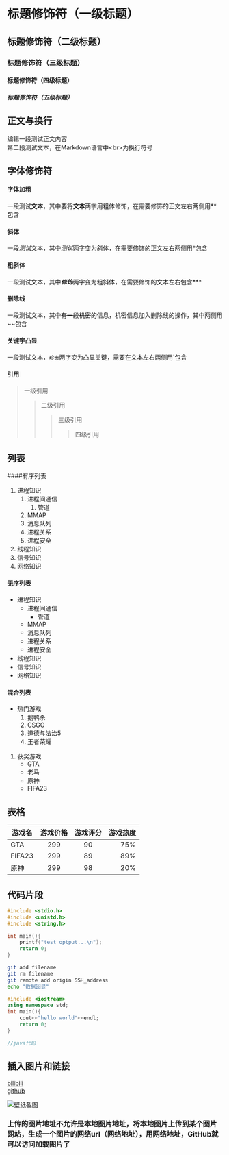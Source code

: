 # 标题修饰符（一级标题）
## 标题修饰符（二级标题）
### 标题修饰符（三级标题）
#### 标题修饰符（四级标题）
##### 标题修饰符（五级标题）
## 正文与换行
编辑一段测试正文内容<br>
第二段测试文本，在Markdown语言中\<br\>为换行符号
## 字体修饰符
#### 字体加粗
一段测试**文本**，其中要将**文本**两字用粗体修饰，在需要修饰的正文左右两侧用\*\*包含<br>
#### 斜体
一段*测试*文本，其中*测试*两字变为斜体，在需要修饰的正文左右两侧用\*包含<br>
#### 粗斜体
一段测试文本，其中***修饰***两字变为粗斜体，在需要修饰的文本左右包含\*\*\*<br>
#### 删除线
一段测试文本，其中~~有一段机密~~的信息，机密信息加入删除线的操作，其中两侧用~~包含<br>
#### 关键字凸显
一段测试文本，`珍贵`两字变为凸显关键，需要在文本左右两侧用\`包含<br>
#### 引用
>一级引用
>>二级引用
>>>三级引用
>>>>四级引用
## 列表
####有序列表
1. 进程知识
   1. 进程间通信
      	1. 管道
	2. MMAP
	3. 消息队列
   2. 进程关系
   3. 进程安全
2. 线程知识
3. 信号知识
4. 网络知识
#### 无序列表
* 进程知识
   * 进程间通信
      	* 管道
	* MMAP
	* 消息队列
   * 进程关系
   * 进程安全
* 线程知识
* 信号知识
* 网络知识
#### 混合列表
* 热门游戏
  1. 鹅鸭杀
  2. CSGO
  3. 道德与法治5
  4. 王者荣耀
1. 获奖游戏
   * GTA
   * 老马
   * 原神
   * FIFA23
## 表格
游戏名|游戏价格|游戏评分|游戏热度|
--|:--:|:--:|--:|
GTA|299|90|75%
FIFA23|299|89|89%
原神|299|98|20%
## 代码片段
```c
#include <stdio.h>
#include <unistd.h>
#include <string.h>

int main(){
	printf("test optput...\n");
	return 0;
}
```
```bash
git add filename
git rm filename
git remote add origin SSH_address
echo "数据回显"
```
```cpp
#include <iostream>
using namespace std;
int main(){
	cout<<"hello world"<<endl;
	return 0;
}
```
```java
//java代码
```

## 插入图片和链接
[bilibili](https://www.bilibili.com "点击打开哔哩哔哩")<br>
[github](https//github.com "点击打开GitHub网站")

![壁纸截图]("https://www.baidu.com/img/PCtm_d9c8750bed0b3c7d089fa7d55720d6cf.png" "壁纸图片")
### 上传的图片地址不允许是本地图片地址，将本地图片上传到某个图片网站，生成一个图片的网络url（网络地址），用网络地址，GitHub就可以访问加载图片了
